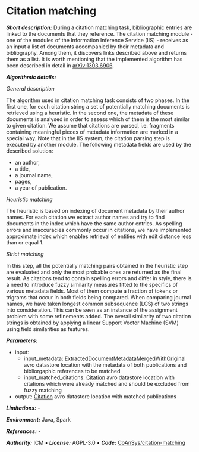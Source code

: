 # Citation matching

***Short description:*** During a citation matching task, bibliographic entries are linked to the documents that they reference. The citation matching module - one of the modules of the Information Inference Service (IIS) - receives as an input a list of documents accompanied by their metadata and bibliography. Among them, it discovers links described above and returns them as a list. It is worth mentioning that the implemented algorithm has been described in detail in [arXiv:1303.6906](https://arxiv.org/abs/1303.6906).

***Algorithmic details:***

*General description*

The algorithm used in citation matching task consists of two phases. In the first one, for each citation string a set of potentially matching documents is retrieved using a heuristic. In the second one, the metadata of these documents is analysed in order to assess which of them is the most similar to given citation. We assume that citations are parsed, i.e. fragments containing meaningful pieces of metadata information are marked in a special way. Note that in the IIS system, the citation parsing step is executed by another module. The following metadata fields are used by the described solution:

* an author,
* a title,
* a journal name,
* pages,
* a year of publication.

*Heuristic matching*

The heuristic is based on indexing of document metadata by their author names. For each citation we extract author names and try to find documents in the index which have the same author entries. As spelling errors and inaccuracies commonly occur in citations, we have implemented approximate index which enables retrieval of entities with edit distance less than or equal 1.

*Strict matching*

In this step, all the potentially matching pairs obtained in the heuristic step are evaluated and only the most probable ones are returned as the final result. As citations tend to contain spelling errors and differ in style, there is a need to introduce fuzzy similarity measures fitted to the specifics of various metadata fields. Most of them compute a fraction of tokens or trigrams that occur in both fields being compared. When comparing journal
names, we have taken longest common subsequence (LCS) of two strings into consideration. This can be seen as an instance of the assignment problem with some refinements added. The overall similarity of two citation strings is obtained by applying a linear Support Vector Machine (SVM) using field similarities as features.

***Parameters:***

* input: 
    * input_metadata: [ExtractedDocumentMetadataMergedWithOriginal](https://github.com/openaire/iis/blob/master/iis-schemas/src/main/avro/eu/dnetlib/iis/transformers/metadatamerger/ExtractedDocumentMetadataMergedWithOriginal.avdl) avro datastore location with the metadata of both publications and bibliorgaphic references to be matched
    * input_matched_citations: [Citation](https://github.com/openaire/iis/blob/master/iis-schemas/src/main/avro/eu/dnetlib/iis/common/citations/Citation.avdl) avro datastore location with citations which were already matched and should be excluded from fuzzy matching
* output: [Citation](https://github.com/openaire/iis/blob/master/iis-schemas/src/main/avro/eu/dnetlib/iis/common/citations/Citation.avdl) avro datastore location with matched publications

***Limitations:*** -

***Environment:***
Java, Spark

***References:*** -

***Authority:*** ICM &bull; ***License:*** AGPL-3.0 &bull; ***Code:*** [CoAnSys/citation-matching](https://github.com/CeON/CoAnSys/tree/master/citation-matching)
